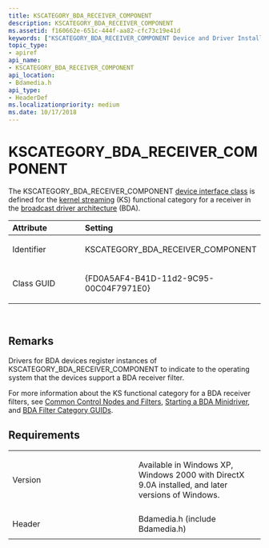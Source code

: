 ```yaml
---
title: KSCATEGORY_BDA_RECEIVER_COMPONENT
description: KSCATEGORY_BDA_RECEIVER_COMPONENT
ms.assetid: f160662e-651c-444f-aa82-cfc73c19e41d
keywords: ["KSCATEGORY_BDA_RECEIVER_COMPONENT Device and Driver Installation"]
topic_type:
- apiref
api_name:
- KSCATEGORY_BDA_RECEIVER_COMPONENT
api_location:
- Bdamedia.h
api_type:
- HeaderDef
ms.localizationpriority: medium
ms.date: 10/17/2018
---
```


# KSCATEGORY_BDA_RECEIVER_COMPONENT


The KSCATEGORY_BDA_RECEIVER_COMPONENT [device interface class](https://msdn.microsoft.com/library/windows/hardware/ff541339) is defined for the [kernel streaming](https://msdn.microsoft.com/library/windows/hardware/ff568277) (KS) functional category for a receiver in the [broadcast driver architecture](https://msdn.microsoft.com/library/windows/hardware/ff556573) (BDA).

<table>
<colgroup>
<col width="50%" />
<col width="50%" />
</colgroup>
<thead>
<tr class="header">
<th align="left">Attribute</th>
<th align="left">Setting</th>
</tr>
</thead>
<tbody>
<tr class="odd">
<td align="left"><p>Identifier</p></td>
<td align="left"><p>KSCATEGORY_BDA_RECEIVER_COMPONENT</p></td>
</tr>
<tr class="even">
<td align="left"><p>Class GUID</p></td>
<td align="left"><p>{FD0A5AF4-B41D-11d2-9C95-00C04F7971E0}</p></td>
</tr>
</tbody>
</table>

 

Remarks
-------

Drivers for BDA devices register instances of KSCATEGORY_BDA_RECEIVER_COMPONENT to indicate to the operating system that the devices support a BDA receiver filter.

For more information about the KS functional category for a BDA receiver filters, see [Common Control Nodes and Filters](https://msdn.microsoft.com/library/windows/hardware/ff557718), [Starting a BDA Minidriver](https://msdn.microsoft.com/library/windows/hardware/ff568223), and [BDA Filter Category GUIDs](https://msdn.microsoft.com/library/windows/hardware/ff556521).

Requirements
------------

<table>
<colgroup>
<col width="50%" />
<col width="50%" />
</colgroup>
<tbody>
<tr class="odd">
<td align="left"><p>Version</p></td>
<td align="left"><p>Available in Windows XP, Windows 2000 with DirectX 9.0A installed, and later versions of Windows.</p></td>
</tr>
<tr class="even">
<td align="left"><p>Header</p></td>
<td align="left">Bdamedia.h (include Bdamedia.h)</td>
</tr>
</tbody>
</table>

 

 






